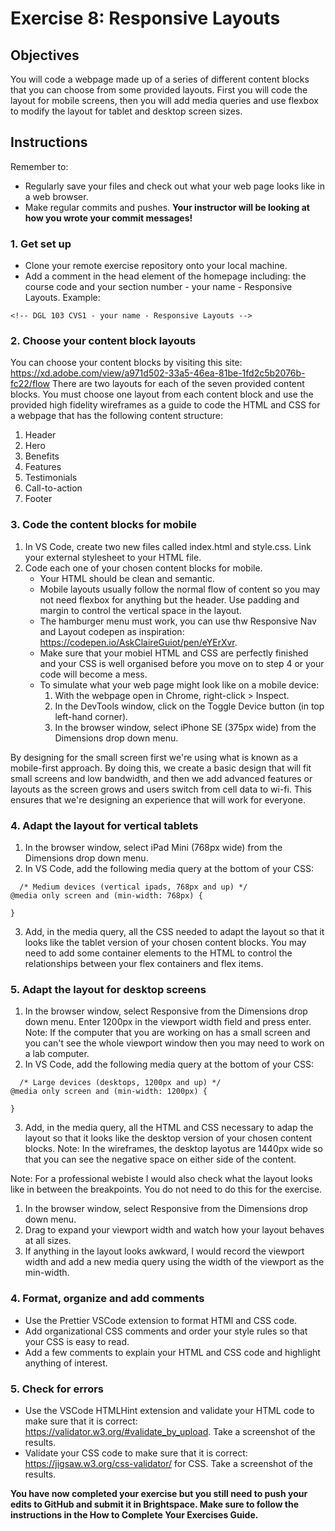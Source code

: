 # Exercise 8: Responsive Layouts

## Objectives
You will code a webpage made up of a series of different content blocks that you can choose from some provided layouts. First you will code the layout for mobile screens, then you will add media queries and use flexbox to modify the layout for tablet and desktop screen sizes.

## Instructions
Remember to:
* Regularly save your files and check out what your web page looks like in a web browser.
* Make regular commits and pushes. **Your instructor will be looking at how you wrote your commit messages!**
### 1. Get set up
* Clone your remote exercise repository onto your local machine.
* Add a comment in the head element of the homepage including: the course code and your section number - your name - Responsive Layouts. Example:
```
<!-- DGL 103 CVS1 - your name - Responsive Layouts -->
```
### 2. Choose your content block layouts
You can choose your content blocks by visiting this site: https://xd.adobe.com/view/a971d502-33a5-46ea-81be-1fd2c5b2076b-fc22/flow
There are two layouts for each of the seven provided content blocks. You must choose one layout from each content block and use the provided high fidelity wireframes as a guide to code the HTML and CSS for a webpage that has the following content structure:
1. Header
2. Hero
3. Benefits
4. Features
5. Testimonials
6. Call-to-action
7. Footer

### 3. Code the content blocks for mobile
1. In VS Code, create two new files called index.html and style.css. Link your external stylesheet to your HTML file. 
2. Code each one of your chosen content blocks for mobile. 
    * Your HTML should be clean and semantic. 
    * Mobile layouts usually follow the normal flow of content so you may not need flexbox for anything but the header. Use padding and margin to control the vertical space in the layout. 
    * The hamburger menu must work, you can use thw Responsive Nav and Layout codepen as inspiration: https://codepen.io/AskClaireGuiot/pen/eYErXvr. 
    * Make sure that your mobiel HTML and CSS are perfectly finished and your CSS is well organised before you move on to step 4 or your code will become a mess.
    * To simulate what your web page might look like on a mobile device: 
      1. With the webpage open in Chrome, right-click > Inspect. 
      2. In the DevTools window, click on the Toggle Device button (in top left-hand corner).
      3. In the browser window, select iPhone SE (375px wide) from the Dimensions drop down menu.

By designing for the small screen first we're using what is known as a mobile-first approach. By doing this, we create a basic design that will fit small screens and low bandwidth, and then we add advanced features or layouts as the screen grows and users switch from cell data to wi-fi. This ensures that we're designing an experience that will work for everyone. 

### 4. Adapt the layout for vertical tablets
1. In the browser window, select iPad Mini (768px wide) from the Dimensions drop down menu.
2. In VS Code, add the following media query at the bottom of your CSS:
```
  /* Medium devices (vertical ipads, 768px and up) */
@media only screen and (min-width: 768px) {

}
```
3. Add, in the media query, all the CSS needed to adapt the layout so that it looks like the tablet version of your chosen content blocks. You may need to add some container elements to the HTML to control the relationships between your flex containers and flex items.

### 5. Adapt the layout for desktop screens
1. In the browser window, select Responsive from the Dimensions drop down menu. Enter 1200px in the viewport width field and press enter. Note: If the computer that you are working on has a small screen and you can't see the whole viewport window then you may need to work on a lab computer.
2. In VS Code, add the following media query at the bottom of your CSS:
```
  /* Large devices (desktops, 1200px and up) */
@media only screen and (min-width: 1200px) {

}
```
3. Add, in the media query, all the HTML and CSS necessary to adap the layout so that it looks like the desktop version of your chosen content blocks. Note: In the wireframes, the desktop layotus are 1440px wide so that you can see the negative space on either side of the content.

Note: For a professional webiste I would also check what the layout looks like in between the breakpoints. You do not need to do this for the exercise.
  1. In the browser window, select Responsive from the Dimensions drop down menu.
  2. Drag to expand your viewport width and watch how your layout behaves at all sizes.
  3. If anything in the layout looks awkward, I would record the viewport width and add a new media query using the width of the viewport as the min-width.

### 4. Format, organize and add comments 
* Use the Prettier VSCode extension to format HTMl and CSS code.
* Add organizational CSS comments and order your style rules so that your CSS is easy to read.
* Add a few comments to explain your HTML and CSS code and highlight anything of interest.

### 5. Check for errors
* Use the VSCode HTMLHint extension and validate your HTML code to make sure that it is correct: https://validator.w3.org/#validate_by_upload. Take a screenshot of the results.
* Validate your CSS code to make sure that it is correct: https://jigsaw.w3.org/css-validator/ for CSS. Take a screenshot of the results.

**You have now completed your exercise but you still need to push your edits to GitHub and submit it in Brightspace. Make sure to follow the instructions in the How to Complete Your Exercises Guide.** 